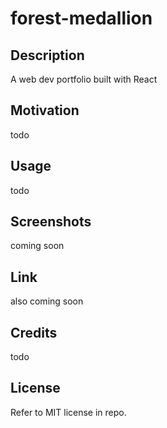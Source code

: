 # forest-medallion

## Description
A web dev portfolio built with React

## Motivation
todo

## Usage
todo

## Screenshots
coming soon

## Link
also coming soon

## Credits
todo

## License
Refer to MIT license in repo.